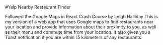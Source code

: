 #Yelp Nearby Restaurant Finder

Followed the Google Maps in React Crash Course by Leigh Halliday
This is my version of a web app that uses Google maps to find restaurants near your location and provide information about their proximity to you, as well as their menu and commute time from your location. It also gives you a Toast notification if you are within 15 kilometers of any restaurants.
